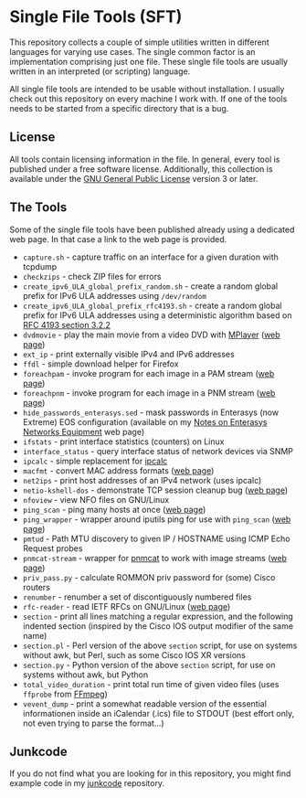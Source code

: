 # Single File Tools (SFT)

This repository collects a couple of simple utilities written in different
languages for varying use cases. The single common factor is an implementation
comprising just one file. These single file tools are usually written in an
interpreted (or scripting) language.

All single file tools are intended to be usable without installation. I
usually check out this repository on every machine I work with. If one of
the tools needs to be started from a specific directory that is a bug.

## License

All tools contain licensing information in the file. In general, every tool
is published under a free software license. Additionally, this collection
is available under the
[GNU General Public License](https://www.gnu.org/licenses/gpl.html)
version 3 or later.

## The Tools

Some of the single file tools have been published already using a dedicated
web page. In that case a link to the web page is provided.

* `capture.sh` - capture traffic on an interface for a given duration with tcpdump
* `checkzips` - check ZIP files for errors
* `create_ipv6_ULA_global_prefix_random.sh` - create a random global prefix for IPv6 ULA addresses using `/dev/random`
* `create_ipv6_ULA_global_prefix_rfc4193.sh` - create a random global prefix for
IPv6 ULA addresses using a deterministic algorithm based on [RFC 4193 section 3.2.2](https://tools.ietf.org/html/rfc4193#section-3.2.2)
* `dvdmovie` - play the main movie from a video DVD with [MPlayer](http://www.mplayerhq.hu/) ([web page](https://www.unix-ag.uni-kl.de/~auerswal/dvdmovie/))
* `ext_ip` - print externally visible IPv4 and IPv6 addresses
* `ffdl` - simple download helper for Firefox
* `foreachpam` - invoke program for each image in a PAM stream ([web page](https://www.unix-ag.uni-kl.de/~auerswal/netpbm/index.html))
* `foreachpnm` - invoke program for each image in a PNM stream ([web page](https://www.unix-ag.uni-kl.de/~auerswal/netpbm/index.html))
* `hide_passwords_enterasys.sed` - mask passwords in Enterasys (now Extreme) EOS configuration (available on my [Notes on Enterasys Networks Equipment](https://www.unix-ag.uni-kl.de/~auerswal/enterasys/#hide_passwords) web page)
* `ifstats` - print interface statistics (counters) on Linux
* `interface_status` - query interface status of network devices via SNMP
* `ipcalc` - simple replacement for [ipcalc](http://jodies.de/ipcalc)
* `macfmt` - convert MAC address formats ([web page](https://www.unix-ag.uni-kl.de/~auerswal/macfmt/))
* `net2ips` - print host addresses of an IPv4 network (uses ipcalc)
* `netio-kshell-dos` - demonstrate TCP session cleanup bug ([web page](https://www.unix-ag.uni-kl.de/~auerswal/netio-kshell-bug/))
* `nfoview` - view NFO files on GNU/Linux
* `ping_scan` - ping many hosts at once ([web page](https://www.unix-ag.uni-kl.de/~auerswal/ping_scan/))
* `ping_wrapper` - wrapper around iputils ping for use with `ping_scan` ([web page](https://www.unix-ag.uni-kl.de/~auerswal/ping_scan/))
* `pmtud` - Path MTU discovery to given IP / HOSTNAME using ICMP Echo Request probes
* `pnmcat-stream` - wrapper for [pnmcat](http://netpbm.sourceforge.net/doc/pnmcat.html) to work with image streams ([web page](https://www.unix-ag.uni-kl.de/~auerswal/netpbm/index.html))
* `priv_pass.py` - calculate ROMMON priv password for (some) Cisco routers
* `renumber` - renumber a set of discontiguously numbered files
* `rfc-reader` - read IETF RFCs on GNU/Linux ([web page](https://www.unix-ag.uni-kl.de/~auerswal/rfc-reader/))
* `section` - print all lines matching a regular expression, and the following indented section (inspired by the Cisco IOS output modifier of the same name)
* `section.pl` - Perl version of the above `section` script, for use on systems without awk, but Perl, such as some Cisco IOS XR versions
* `section.py` - Python version of the above `section` script, for use on systems without awk, but Python
* `total_video_duration` - print total run time of given video files (uses `ffprobe` from [FFmpeg](https://ffmpeg.org/))
* `vevent_dump` - print a somewhat readable version of the essential informationen inside an iCalendar (.ics) file to STDOUT (best effort only, not even trying to parse the format...)

## Junkcode

If you do not find what you are looking for in this repository, you might
find example code in my [junkcode](https://github.com/auerswal/junkcode/)
repository.

